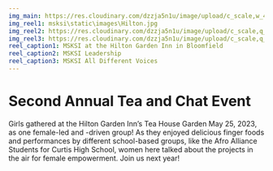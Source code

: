 ```yaml
---
img_main: https://res.cloudinary.com/dzzja5n1u/image/upload/c_scale,w_400/v1658754324/MSKSI/Comm_Spotlight_Placeholder_bckrc2.jpg
img_reel1: msksi\static\images\Hilton.jpg
img_reel2: https://res.cloudinary.com/dzzja5n1u/image/upload/c_scale,q_100,w_500/v1658754885/MSKSI/IMG_3157_bnc5qq.jpg
img_reel3: https://res.cloudinary.com/dzzja5n1u/image/upload/c_scale,q_100,w_500/v1658754885/MSKSI/IMG_3166_e5yiyf.jpg
reel_caption1: MSKSI at the Hilton Garden Inn in Bloomfield
reel_caption2: MSKSI Leadership
reel_caption3: MSKSI All Different Voices
---
```


# Second Annual Tea and Chat Event

Girls gathered at the Hilton Garden Inn’s Tea House Garden May 25, 2023, as one female-led and -driven group! As they enjoyed delicious finger foods and performances by different school-based groups, like the Afro Alliance Students for Curtis High School, women here talked about the projects in the air for female empowerment. Join us next year!
